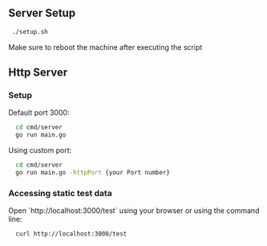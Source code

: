## Server Setup

```bash
 ./setup.sh
```

Make sure to reboot the machine after executing the script

## Http Server

### Setup

Default port 3000:

```bash
  cd cmd/server
  go run main.go
```

Using custom port:

```bash
  cd cmd/server
  go run main.go -httpPort {your Port number}
```

### Accessing static test data

Open `http://localhost:3000/test´ using your browser or using the command line:

```bash
  curl http://localhost:3000/test
```

